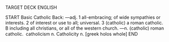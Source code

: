 TARGET DECK
ENGLISH

START
Basic
Catholic
Back: —adj. 1 all-embracing; of wide sympathies or interests. 2 of interest or use to all; universal. 3 (catholic) a roman catholic. B including all christians, or all of the western church. —n. (catholic) roman catholic.  catholicism n. Catholicity n. [greek holos whole]
END
